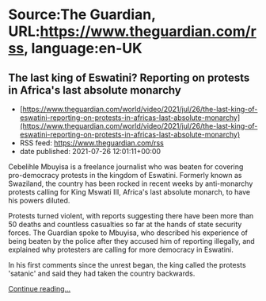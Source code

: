 # Source:The Guardian, URL:https://www.theguardian.com/rss, language:en-UK

## The last king of Eswatini? Reporting on protests in Africa's last absolute monarchy
 - [https://www.theguardian.com/world/video/2021/jul/26/the-last-king-of-eswatini-reporting-on-protests-in-africas-last-absolute-monarchy](https://www.theguardian.com/world/video/2021/jul/26/the-last-king-of-eswatini-reporting-on-protests-in-africas-last-absolute-monarchy)
 - RSS feed: https://www.theguardian.com/rss
 - date published: 2021-07-26 12:01:11+00:00

<p>Cebelihle Mbuyisa is a freelance journalist who was beaten for covering pro-democracy protests in the kingdom of Eswatini. Formerly&nbsp;known as Swaziland, the country has been rocked in recent weeks by anti-monarchy protests calling for King Mswati III, Africa's last absolute monarch, to have his powers diluted.&nbsp;</p><p>Protests turned violent, with reports suggesting there have been more than 50 deaths and countless casualties so far at the hands of state security forces. The Guardian spoke to Mbuyisa, who described his experience of being beaten by the police after they accused him of reporting illegally, and explained why protesters are calling for more democracy in Eswatini.</p><p>In his first comments since the unrest began, the king called the protests 'satanic' and said they had taken the country backwards.</p> <a href="https://www.theguardian.com/world/video/2021/jul/26/the-last-king-of-eswatini-reporting-on-protests-in-africas-last-absolute-monarchy">Continue reading...</a>

